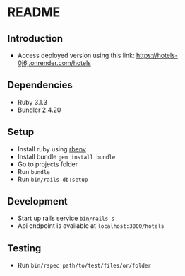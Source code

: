 # README

## Introduction

- Access deployed version using this link: https://hotels-0j6j.onrender.com/hotels

## Dependencies

- Ruby 3.1.3
- Bundler 2.4.20

## Setup

- Install ruby using [rbenv](https://github.com/rbenv/rbenv)
- Install bundle `gem install bundle`
- Go to projects folder
- Run `bundle`
- Run `bin/rails db:setup`

## Development

- Start up rails service `bin/rails s`
- Api endpoint is available at `localhost:3000/hotels`

## Testing

- Run `bin/rspec path/to/test/files/or/folder`

